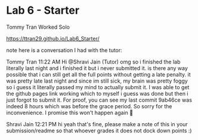# Lab 6 - Starter
Tommy Tran
Worked Solo

https://ttran29.github.io/Lab6_Starter/

note here is a conversation I had with the tutor:

Tommy Tran
  11:22 AM
Hi 
@Shravi Jain (Tutor)
 omg so i finished the lab literally last night and i finished it but i never submitted it. is there any way possible that i can still get all the full points without getting a late penalty. it was pretty late last night and since im still sick, my brain was pretty foggy so i guess it literally passed my mind to actually submit it. I was able to get the github pages link working which to myself i guess was done but then i just forgot to submit it. For proof, you can see my last commit 9ab46ce was indeed 8 hours which was before the grace period.
So sorry for the inconvenience. I promise this won't happen again :pray:


Shravi Jain
  12:21 PM
hi yeah that's fine, please make a note of this in your submission/readme so that whoever grades it does not dock down points :)

